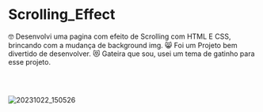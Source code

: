 # Scrolling_Effect

🤓 Desenvolvi uma pagina com efeito de Scrolling com HTML E CSS, brincando com a mudança de background img. 
😸 Foi um Projeto bem divertido de desenvolver. 
😻 Gateira que sou, usei um tema de gatinho para esse projeto.

##

<br>

![20231022_150526](https://github.com/CarolCapel/Scrolling_Effect/assets/108011375/f22d8418-4a82-4864-899a-f10fc0cbd220)
